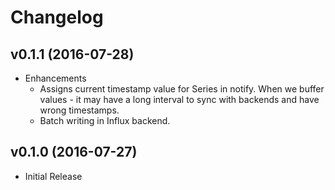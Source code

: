 # Changelog

## v0.1.1 (2016-07-28)

- Enhancements
    - Assigns current timestamp value for Series in notify.
      When we buffer values - it may have a long interval to
      sync with backends and have wrong timestamps.
    - Batch writing in Influx backend.

## v0.1.0 (2016-07-27)

- Initial Release
